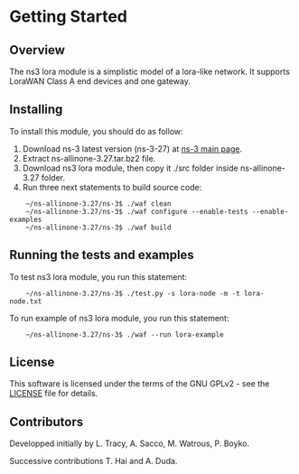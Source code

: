 # Getting Started

## Overview


The ns3 lora module is a simplistic model of a lora-like network. It
supports LoraWAN Class A end devices and one gateway.

## Installing

To install this module, you should do as follow:
1. Download ns-3 latest version (ns-3-27) at [ns-3 main page](https://www.nsnam.org/ns-3-27).
2. Extract ns-allinone-3.27.tar.bz2 file.
3. Download ns3 lora module, then copy it ./src folder inside ns-allinone-3.27 folder.
4. Run three next statements to build source code:
```
	~/ns-allinone-3.27/ns-3$ ./waf clean
	~/ns-allinone-3.27/ns-3$ ./waf configure --enable-tests --enable-examples
	~/ns-allinone-3.27/ns-3$ ./waf build	
```

## Running the tests and examples

To test ns3 lora module, you run this statement:
```
	~/ns-allinone-3.27/ns-3$ ./test.py -s lora-node -m -t lora-node.txt
```
To run example of ns3 lora module, you run this statement:
```
	~/ns-allinone-3.27/ns-3$ ./waf --run lora-example
```
## License

This software is licensed under the terms of the GNU GPLv2 - see the [LICENSE](LICENSE) file for details.

## Contributors

Developped initially by L. Tracy, A. Sacco, M. Watrous, P. Boyko.

Successive contributions T. Hai and A. Duda.
